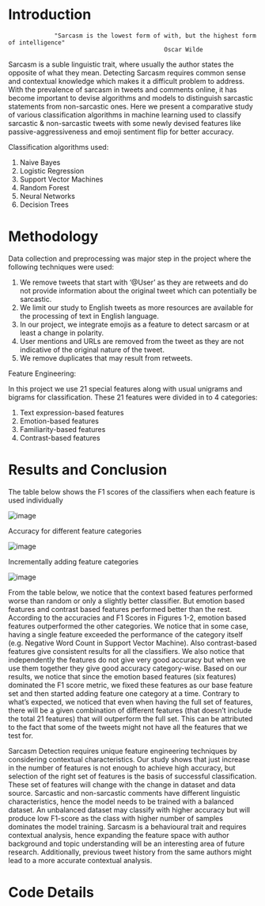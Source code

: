 # Introduction

                 "Sarcasm is the lowest form of with, but the highest form of intelligence"
                                                Oscar Wilde

Sarcasm is a suble linguistic trait, where usually the author states the opposite of what they mean. Detecting Sarcasm requires common sense and contextual knowledge which makes it a difficult problem to address. With the prevalence of sarcasm in tweets and comments online, it has become important to devise algorithms and models to distinguish sarcastic statements from non-sarcastic ones. Here we present a comparative study of various classification algorithms in machine learning used to classify sarcastic & non-sarcastic tweets with some newly devised features like passive-aggressiveness and emoji sentiment flip for better accuracy.

Classification algorithms used:

1. Naive Bayes
2. Logistic Regression
3. Support Vector Machines
4. Random Forest
5. Neural Networks
6. Decision Trees

# Methodology

Data collection and preprocessing was major step in the project where the following techniques were used:
1. We remove tweets that start with ‘@User’ as they are retweets and do not provide information about the original tweet which can potentially be sarcastic.
2. We limit our study to English tweets as more resources are available for the processing of text in English language.
3. In our project, we integrate emojis as a feature to detect sarcasm or at least a change in polarity.
4. User mentions and URLs are removed from the tweet as they are not indicative of the original nature of the tweet.
5. We remove duplicates that may result from retweets.

Feature Engineering:

In this project we use 21 special features along with usual unigrams and bigrams for classification. These 21 features were divided in to 4 categories:

1. Text expression-based features
2. Emotion-based features
3. Familiarity-based features
4. Contrast-based features

# Results and Conclusion

The table below shows the F1 scores of the classifiers when each feature is used individually


![image](https://user-images.githubusercontent.com/31497107/40632326-83d09e30-629a-11e8-965d-dcb8b774a382.png)


Accuracy for different feature categories

![image](https://user-images.githubusercontent.com/31497107/40632333-9f76f4e0-629a-11e8-833f-762049f0ace4.png)

Incrementally adding feature categories

![image](https://user-images.githubusercontent.com/31497107/40632345-b851f06e-629a-11e8-9963-999ae3710c51.png)


From the table below, we notice that the context based features performed worse than random or only a slightly better classifier. But emotion based features and contrast based features performed better than the rest. According to the accuracies and F1 Scores in Figures 1-2, emotion based features outperformed the other categories. We notice that in some case, having a single feature exceeded the performance of the category itself (e.g. Negative Word Count in Support Vector Machine). Also contrast-based features give consistent results for all the classifiers. We also notice that independently the features do not give very good accuracy but when we use them together they give good accuracy category-wise. Based on our results, we notice that since the emotion based features (six features) dominated the F1 score metric, we fixed these features as our base feature set and then started adding feature one category at a time. Contrary to what’s expected, we noticed that even when having the full set of features, there will be a given combination of different features (that doesn’t include the total 21 features) that will outperform the full set. This can be attributed to the fact that some of the tweets might not have all the features that we test for. 

Sarcasm Detection requires unique feature engineering techniques by considering contextual characteristics. Our study shows that just increase in the number of features is not enough to achieve high accuracy, but selection of the right set of features is the basis of successful classification. These set of features will change with the change in dataset and data source. Sarcastic and non-sarcastic comments have different linguistic characteristics, hence the model needs to be trained with a balanced dataset. An unbalanced dataset may classify with higher accuracy but will produce low F1-score as the class with higher number of samples dominates the model training. Sarcasm is a behavioural trait and requires contextual analysis, hence expanding the feature space with author background and topic understanding will be an interesting area of future research. Additionally, previous tweet history from the same authors might lead to a more accurate contextual analysis.

# Code Details



